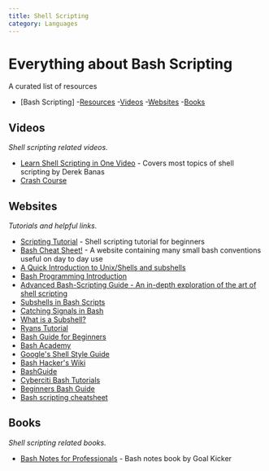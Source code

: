 ```yaml
---
title: Shell Scripting
category: Languages
---
```


# Everything about Bash Scripting
A curated list of resources

- [Bash Scripting]
	-[Resources](#resources)
		-[Videos](#videos)
		-[Websites](#websites)
		-[Books](#books)
		
## Videos
*Shell scripting related videos.*
* [Learn Shell Scripting in One Video](https://www.youtube.com/watch?v=hwrnmQumtPw&t=877s) - Covers most topics of shell scripting by Derek Banas
* [Crash Course](https://www.youtube.com/watch?v=v-F3YLd6oMw)
## Websites
*Tutorials and helpful links.*

* [Scripting Tutorial](https://www.shellscript.sh/) - Shell scripting tutorial for beginners
* [Bash Cheat Sheet!](https://devhints.io/bash) - A website containing many small bash conventions useful on day to day use
* [A Quick Introduction to Unix/Shells and subshells](https://en.wikibooks.org/wiki/A_Quick_Introduction_to_Unix/Shells_and_subshells)
* [Bash Programming Introduction](http://tldp.org/HOWTO/Bash-Prog-Intro-HOWTO.html)
* [Advanced Bash-Scripting Guide - An in-depth exploration of the art of shell scripting](http://tldp.org/LDP/abs/html/)
* [Subshells in Bash Scripts](https://www.lifewire.com/subshells-in-bash-scripts-2200581)
* [Catching Signals in Bash](https://linux.die.net/Bash-Beginners-Guide/chap_12.html)
* [What is a Subshell?](https://bash.cyberciti.biz/guide/What_is_a_Subshell%3F)
* [Ryans Tutorial](https://ryanstutorials.net/bash-scripting-tutorial/)
* [Bash Guide for Beginners](http://www.tldp.org/LDP/Bash-Beginners-Guide/html/)
* [Bash Academy](http://www.bash.academy/)
* [Google's Shell Style Guide](https://google.github.io/styleguide/shell.xml)
* [Bash Hacker's Wiki](http://wiki.bash-hackers.org/)
* [BashGuide](http://mywiki.wooledge.org/BashGuide)
* [Cyberciti Bash Tutorials](https://bash.cyberciti.biz/guide/Main_Page)
* [Beginners Bash Guide](http://linuxcourse.rutgers.edu/documents/Bash-Beginners-Guide/)
* [Bash scripting cheatsheet](https://devhints.io/bash)

## Books
*Shell scripting related books.*

* [Bash Notes for Professionals](https://goalkicker.com/BashBook/) - Bash notes book by Goal Kicker
